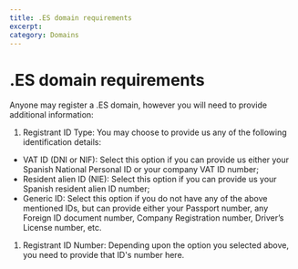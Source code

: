 ```yaml
---
title: .ES domain requirements
excerpt: 
category: Domains
---
```


# .ES domain requirements

Anyone may register a .ES domain, however you will need to provide additional information:

1. Registrant ID Type: You may choose to provide us any of the following identification details: 
  - VAT ID (DNI or NIF): Select this option if you can provide us either your Spanish National Personal ID or your company VAT ID number;
  - Resident alien ID (NIE): Select this option if you can provide us your Spanish resident alien ID number;
  - Generic ID: Select this option if you do not have any of the above mentioned IDs, but can provide either your Passport number, any Foreign ID document number, Company Registration number, Driver’s License number, etc.
1. Registrant ID Number: Depending upon the option you selected above, you need to provide that ID's number here.
